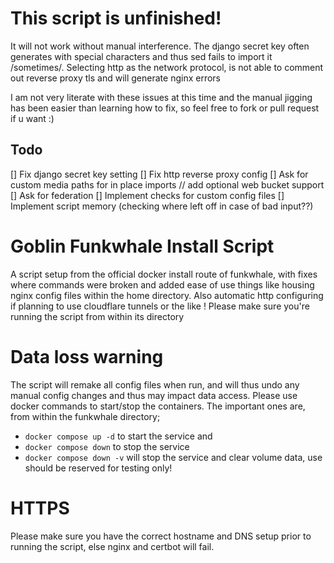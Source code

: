 # This script is unfinished!
It will not work without manual interference. The django secret key often generates with special characters and thus sed fails to import it /sometimes/.
Selecting http as the network protocol, is not able to comment out reverse proxy tls and will generate nginx errors

I am not very literate with these issues at this time and the manual jigging has been easier than learning how to fix, so feel free to fork or pull request if u want :)

## Todo
[] Fix django secret key setting
[] Fix http reverse proxy config
[] Ask for custom media paths for in place imports // add optional web bucket support
[] Ask for federation
[] Implement checks for custom config files
[] Implement script memory (checking where left off in case of bad input??)

# Goblin Funkwhale Install Script
A script setup from the official docker install route of funkwhale, with fixes where commands were broken and added ease of use things like housing nginx config files within the home directory. Also automatic http configuring if planning to use cloudflare tunnels or the like !
Please make sure you're running the script from within its directory

# Data loss warning
The script will remake all config files when run, and will thus undo any manual config changes and thus may impact data access. Please use docker commands to start/stop the containers.
The important ones are, from within the funkwhale directory;
 - `docker compose up -d` to start the service and
 - `docker compose down` to stop the service
 - `docker compose down -v` will stop the service and clear volume data, use should be reserved for testing only!


# HTTPS
Please make sure you have the correct hostname and DNS setup prior to running the script, else nginx and certbot will fail.
